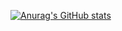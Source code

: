 [![Anurag's GitHub stats](https://github-readme-stats.vercel.app/api?username=yuko-807)](https://github.com/anuraghazra/github-readme-stats)
